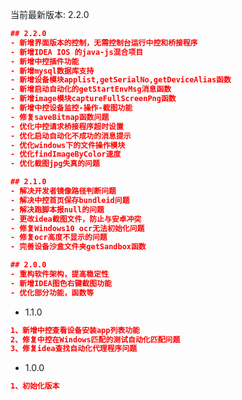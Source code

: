 当前最新版本: 2.2.0



```json
## 2.2.0
- 新增界面版本的控制，无需控制台运行中控和桥接程序
- 新增IDEA IOS 的java-js混合项目
- 新增中控插件功能
- 新增mysql数据库支持
- 新增设备模块applist,getSerialNo,getDeviceAlias函数 
- 新增启动自动化的getStartEnvMsg消息函数
- 新增image模块captureFullScreenPng函数
- 新增中控设备监控-操作-截图功能
- 修复saveBitmap函数问题
- 优化中控请求桥接程序超时设置
- 优化启动自动化不成功的消息提示
- 优化windows下的文件操作模块
- 优化findImageByColor速度
- 优化截图jpg失真的问题
```



```json
## 2.1.0
- 解决开发者镜像路径判断问题
- 解决中控首页保存bundleid问题
- 解决跑脚本报null的问题
- 更改idea截图文件，防止与安卓冲突 
- 修复Windows10 ocr无法初始化问题
- 修复ocr高度不显示的问题
- 完善设备沙盒文件夹getSandbox函数 
```





```json
## 2.0.0
- 重构软件架构，提高稳定性
- 新增IDEA图色右键截图功能
- 优化部分功能，函数等
```





- 1.1.0

```json
1、新增中控查看设备安装app列表功能
2、修复中控在Windows匹配的测试自动化匹配问题
3、修复idea查找自动化代理程序问题

```





- 1.0.0

```json
1、初始化版本

```

